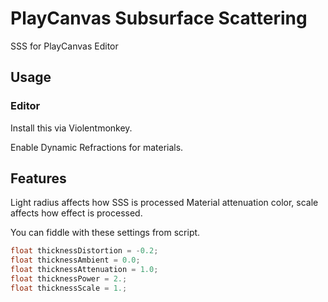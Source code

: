 # PlayCanvas Subsurface Scattering

SSS for PlayCanvas Editor

## Usage

### Editor

Install this via Violentmonkey. 

Enable Dynamic Refractions for materials.

## Features

Light radius affects how SSS is processed
Material attenuation color, scale affects how effect is processed.

You can fiddle with these settings from script.

```glsl
float thicknessDistortion = -0.2;
float thicknessAmbient = 0.0;
float thicknessAttenuation = 1.0;
float thicknessPower = 2.;
float thicknessScale = 1.;
```